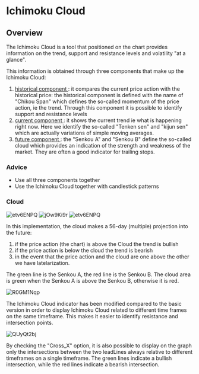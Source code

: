 # <H1> Ichimoku Cloud </H1>

<H2> Overview </H2>

The Ichimoku Cloud is a tool that positioned on the chart provides information on the trend, support and resistance levels and volatility "at a glance".

This information is obtained through three components that make up the Ichimoku Cloud:
1. <ins> historical component </ins>: it compares the current price action with the historical price: the historical component is defined with the name of "Chikou Span" which defines the so-called momentum of the price action, ie the trend. Through this component it is possible to identify support and resistance levels
2. <ins> current component </ins>: it shows the current trend ie what is happening right now. Here we identify the so-called "Tenken sen" and "kijun sen" which are actually variations of simple moving averages.
3. <ins> future component </ins>: the "Senkou A" and "Senkou B" define the so-called cloud which provides an indication of the strength and weakness of the market.
They are often a good indicator for trailing stops.

<H3> Advice </H3>

- Use all three components together
- Use the Ichimoku Cloud together with candlestick patterns

<H3> Cloud </H3>

![etv6ENPQ](https://user-images.githubusercontent.com/57445485/126187865-27c140b4-5515-4d46-85b9-ec0bbfa2a226.png)
![jOw9Ki9r](https://user-images.githubusercontent.com/57445485/126187741-984d36ea-1239-4b47-8496-54ded1e696a5.png)
![etv6ENPQ](https://user-images.githubusercontent.com/57445485/126188802-2bd95cc3-2a1f-4926-a962-4c4bc90111cc.png)

In this implementation, the cloud makes a 56-day (multiple) projection into the future:
1. if the price action (the chart) is above the Cloud the trend is bullish
2. if the price action is below the cloud the trend is bearish
3. in the event that the price action and the cloud are one above the other we have latelarization.

The green line is the Senkou A, the red line is the Senkou B.
The cloud area is green when the Senkou A is above the Senkou B, otherwise it is red.

![R0GM1Nqp](https://user-images.githubusercontent.com/57445485/125323748-6f9df600-e33f-11eb-8cc1-def4d79fc51a.png)

The Ichimoku Cloud indicator has been modified compared to the basic version in order to display Ichimoku Cloud related to different time frames on the same timeframe. This makes it easier to identify resistance and intersection points.

![QUyQt2bj](https://user-images.githubusercontent.com/57445485/125323473-1afa7b00-e33f-11eb-898d-de66acb97b35.png)

By checking the "Cross_X" option, it is also possible to display on the graph only the intersections between the two leadLines always relative to different timeframes on a single timeframe. The green lines indicate a bullish intersection, while the red lines indicate a bearish intersection.
